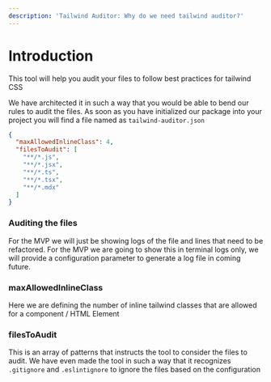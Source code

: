 ```yaml
---
description: 'Tailwind Auditor: Why do we need tailwind auditor?'
---
```


# Introduction

This tool will help you audit your files to follow best practices for tailwind CSS

We have architected it in such a way that you would be able to bend our rules to audit the files. As soon as you have initialized our package into your project you will find a file named as `tailwind-auditor.json`

```json
{
  "maxAllowedInlineClass": 4,
  "filesToAudit": [
    "**/*.js",
    "**/*.jsx",
    "**/*.ts",
    "**/*.tsx",
    "**/*.mdx"
  ]
}
```

### Auditing the files

For the MVP we will just be showing logs of the file and lines that need to be refactored. For the MVP we are going to show this in terminal logs only, we will provide a configuration parameter to generate a log file in coming future.

### maxAllowedInlineClass

Here we are defining the number of inline tailwind classes that are allowed for a component / HTML Element

### filesToAudit

This is an array of patterns that instructs the tool to consider the files to audit. We have even made the tool in such a way that it recognizes `.gitignore` and `.eslintignore` to ignore the files based on the configuration
